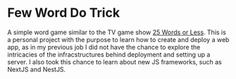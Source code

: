 # Few Word Do Trick

A simple word game similar to the TV game show [25 Words or Less](https://25words.com/). This is a personal project with the purpose to learn how to create and deploy a web app, as in my previous job I did not have the chance to explore the intricacies of the infracstructures behind deployment and setting up a server. I also took this chance to learn about new JS frameworks, such as NextJS and NestJS. 
